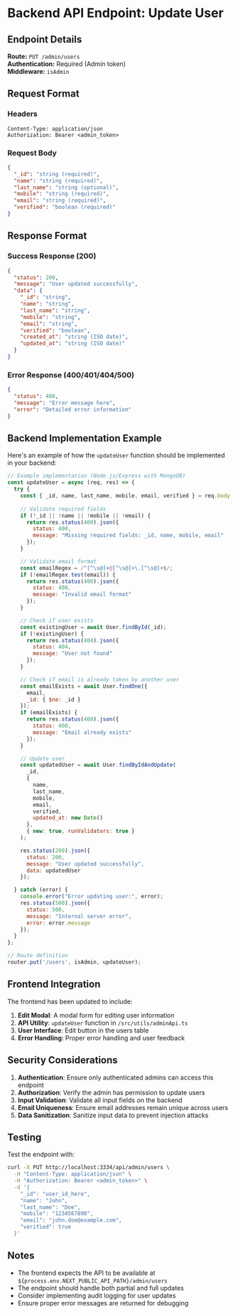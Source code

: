 # Backend API Endpoint: Update User

## Endpoint Details

**Route:** `PUT /admin/users`  
**Authentication:** Required (Admin token)  
**Middleware:** `isAdmin`  

## Request Format

### Headers
```
Content-Type: application/json
Authorization: Bearer <admin_token>
```

### Request Body
```json
{
  "_id": "string (required)",
  "name": "string (required)",
  "last_name": "string (optional)",
  "mobile": "string (required)",
  "email": "string (required)",
  "verified": "boolean (required)"
}
```

## Response Format

### Success Response (200)
```json
{
  "status": 200,
  "message": "User updated successfully",
  "data": {
    "_id": "string",
    "name": "string",
    "last_name": "string",
    "mobile": "string",
    "email": "string",
    "verified": "boolean",
    "created_at": "string (ISO date)",
    "updated_at": "string (ISO date)"
  }
}
```

### Error Response (400/401/404/500)
```json
{
  "status": 400,
  "message": "Error message here",
  "error": "Detailed error information"
}
```

## Backend Implementation Example

Here's an example of how the `updateUser` function should be implemented in your backend:

```javascript
// Example implementation (Node.js/Express with MongoDB)
const updateUser = async (req, res) => {
  try {
    const { _id, name, last_name, mobile, email, verified } = req.body;
    
    // Validate required fields
    if (!_id || !name || !mobile || !email) {
      return res.status(400).json({
        status: 400,
        message: "Missing required fields: _id, name, mobile, email"
      });
    }

    // Validate email format
    const emailRegex = /^[^\s@]+@[^\s@]+\.[^\s@]+$/;
    if (!emailRegex.test(email)) {
      return res.status(400).json({
        status: 400,
        message: "Invalid email format"
      });
    }

    // Check if user exists
    const existingUser = await User.findById(_id);
    if (!existingUser) {
      return res.status(404).json({
        status: 404,
        message: "User not found"
      });
    }

    // Check if email is already taken by another user
    const emailExists = await User.findOne({ 
      email, 
      _id: { $ne: _id } 
    });
    if (emailExists) {
      return res.status(400).json({
        status: 400,
        message: "Email already exists"
      });
    }

    // Update user
    const updatedUser = await User.findByIdAndUpdate(
      _id,
      {
        name,
        last_name,
        mobile,
        email,
        verified,
        updated_at: new Date()
      },
      { new: true, runValidators: true }
    );

    res.status(200).json({
      status: 200,
      message: "User updated successfully",
      data: updatedUser
    });

  } catch (error) {
    console.error("Error updating user:", error);
    res.status(500).json({
      status: 500,
      message: "Internal server error",
      error: error.message
    });
  }
};

// Route definition
router.put('/users', isAdmin, updateUser);
```

## Frontend Integration

The frontend has been updated to include:

1. **Edit Modal**: A modal form for editing user information
2. **API Utility**: `updateUser` function in `/src/utils/adminApi.ts`
3. **User Interface**: Edit button in the users table
4. **Error Handling**: Proper error handling and user feedback

## Security Considerations

1. **Authentication**: Ensure only authenticated admins can access this endpoint
2. **Authorization**: Verify the admin has permission to update users
3. **Input Validation**: Validate all input fields on the backend
4. **Email Uniqueness**: Ensure email addresses remain unique across users
5. **Data Sanitization**: Sanitize input data to prevent injection attacks

## Testing

Test the endpoint with:

```bash
curl -X PUT http://localhost:3334/api/admin/users \
  -H "Content-Type: application/json" \
  -H "Authorization: Bearer <admin_token>" \
  -d '{
    "_id": "user_id_here",
    "name": "John",
    "last_name": "Doe",
    "mobile": "1234567890",
    "email": "john.doe@example.com",
    "verified": true
  }'
```

## Notes

- The frontend expects the API to be available at `${process.env.NEXT_PUBLIC_API_PATH}/admin/users`
- The endpoint should handle both partial and full updates
- Consider implementing audit logging for user updates
- Ensure proper error messages are returned for debugging 